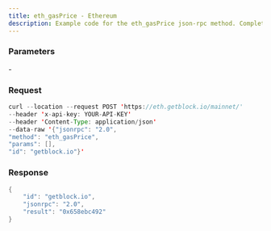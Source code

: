 ```yaml
---
title: eth_gasPrice - Ethereum
description: Example code for the eth_gasPrice json-rpc method. Сomplete guide on how to use eth_gasPrice json-rpc in GetBlock.io Web3 documentation.
---
```


### Parameters


\-

### Request

``` java
curl --location --request POST 'https://eth.getblock.io/mainnet/' 
--header 'x-api-key: YOUR-API-KEY' 
--header 'Content-Type: application/json' 
--data-raw '{"jsonrpc": "2.0",
"method": "eth_gasPrice",
"params": [],
"id": "getblock.io"}'
```

###  Response

``` java
{
    "id": "getblock.io",
    "jsonrpc": "2.0",
    "result": "0x658ebc492"
}
```

